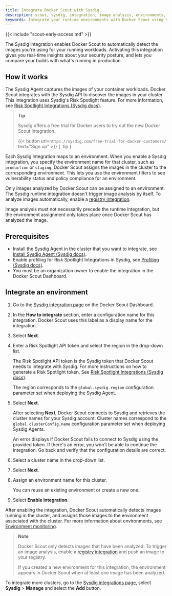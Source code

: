 ```yaml
---
title: Integrate Docker Scout with Sysdig
description: scout, sysdig, integration, image analysis, environments, supply chain
keywords: Integrate your runtime environments with Docker Scout using Sysdig
---
```


{{< include "scout-early-access.md" >}}

The Sysdig integration enables Docker Scout to automatically detect the images
you're using for your running workloads. Activating this integration gives you
real-time insights about your security posture, and lets you compare your
builds with what's running in production.

## How it works

The Sysdig Agent captures the images of your container workloads. Docker Scout
integrates with the Sysdig API to discover the images in your cluster. This
integration uses Sysdig's Risk Spotlight feature. For more information, see
[Risk Spotlight Integrations (Sysdig docs)](https://docs.sysdig.com/en/docs/sysdig-secure/integrations-for-sysdig-secure/risk-spotlight-integrations/).

> **Tip**
>
> Sysdig offers a free trial for Docker users to try out the new Docker Scout integration.
>
> {{< button url=`https://sysdig.com/free-trial-for-docker-customers/` text="Sign up" >}}
{ .tip }

Each Sysdig integration maps to an environment. When you enable a Sysdig
integration, you specify the environment name for that cluster, such as
`production` or `staging`. Docker Scout assigns the images in the cluster to
the corresponding environment. This lets you use the environment filters to see
vulnerability status and policy compliance for an environment.

Only images analyzed by Docker Scout can be assigned to an environment. The
Sysdig runtime integration doesn't trigger image analysis by itself. To analyze
images automatically, enable a [registry integration](../_index.md#container-registries).

Image analysis must not necessarily precede the runtime integration, but the
environment assignment only takes place once Docker Scout has analyzed the
image.

## Prerequisites

- Install the Sysdig Agent in the cluster that you want to integrate, see [Install Sysdig Agent (Sysdig docs)](https://docs.sysdig.com/en/docs/installation/sysdig-monitor/install-sysdig-agent/).
- Enable profiling for Risk Spotlight Integrations in Sysdig, see [Profiling (Sysdig docs)](https://docs.sysdig.com/en/docs/sysdig-secure/policies/profiling/#enablement).
- You must be an organization owner to enable the integration in the Docker Scout Dashboard.

## Integrate an environment

1. Go to the [Sysdig integration page](https://scout.docker.com/settings/integrations/sysdig/)
   on the Docker Scout Dashboard.
2. In the **How to integrate** section, enter a configuration name for this
   integration. Docker Scout uses this label as a display name for the
   integration.

3. Select **Next**.

4. Enter a Risk Spotlight API token and select the region in the drop-down list.

   The Risk Spotlight API token is the Sysdig token that Docker Scout needs to
   integrate with Sysdig. For more instructions on how to generate a Risk
   Spotlight token, See [Risk Spotlight Integrations (Sysdig docs)](https://docs.sysdig.com/en/docs/sysdig-secure/integrations-for-sysdig-secure/risk-spotlight-integrations/docker-scout/#generate-a-token-for-the-integration).

   The region corresponds to the `global.sysdig.region` configuration parameter
   set when deploying the Sysdig Agent.

5. Select **Next**.

   After selecting **Next**, Docker Scout connects to Sysdig and retrieves the
   cluster names for your Sysdig account. Cluster names correspond to the
   `global.clusterConfig.name` configuration parameter set when deploying
   Sysdig Agents.

   An error displays if Docker Scout fails to connect to Sysdig using the
   provided token. If there's an error, you won't be able to continue the
   integration. Go back and verify that the configuration details are correct.

6. Select a cluster name in the drop-down list.

7. Select **Next**.

8. Assign an environment name for this cluster.

    You can reuse an existing environment or create a new one.

9. Select **Enable integration**.

After enabling the integration, Docker Scout automatically detects images
running in the cluster, and assigns those images to the environment associated
with the cluster. For more information about environments, see [Environment
monitoring](./_index.md).

> **Note**
>
> Docker Scout only detects images that have been analyzed. To trigger an image
> analysis, enable a [registry integration](../_index.md#container-registries)
> and push an image to your registry.
>
> If you created a new environment for this integration, the environment
> appears in Docker Scout when at least one image has been analyzed.

To integrate more clusters, go to the [Sysdig integrations page](https://scout.docker.com/settings/integrations/sysdig/),
select **Sysdig** > **Manage** and select the **Add** button.
